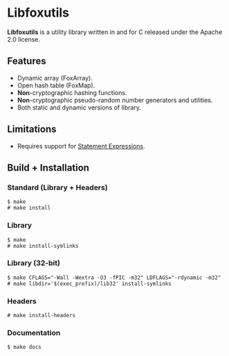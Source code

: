 # Libfoxutils

**Libfoxutils** is a utility library written in and for C released under the Apache 2.0 license.

## Features

- Dynamic array (FoxArray).
- Open hash table (FoxMap).
- **Non**-cryptographic hashing functions.
- **Non**-cryptographic pseudo-random number generators and utilities.
- Both static and dynamic versions of library.

## Limitations

- Requires support for [Statement Expressions](https://gcc.gnu.org/onlinedocs/gcc/Statement-Exprs.html).

## Build + Installation

### Standard (Library + Headers)

```
$ make
# make install
```

### Library

```
$ make
# make install-symlinks
```

### Library (32-bit)

```
$ make CFLAGS="-Wall -Wextra -O3 -fPIC -m32" LDFLAGS="-rdynamic -m32"
# make libdir='$(exec_prefix)/lib32' install-symlinks
```

### Headers

```
# make install-headers
```

### Documentation

```
$ make docs
```
